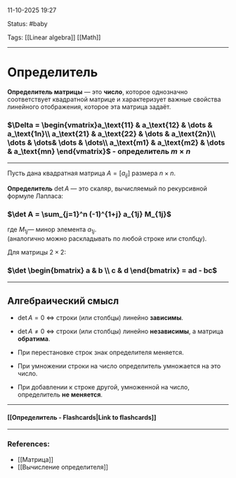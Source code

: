 
11-10-2025 19:27

Status: #baby

Tags: [[Linear algebra]] [[Math]]

---
# Определитель

**Определитель матрицы** — это **число**, которое однозначно соответствует квадратной матрице и характеризует важные свойства линейного отображения, которое эта матрица задаёт.

### $\Delta = \begin{vmatrix}a_\text{11} & a_\text{12} & \dots & a_\text{1n}\\ a_\text{21} & a_\text{22} & \dots & a_\text{2n}\\ \dots & \dots& \dots & \dots\\ a_\text{m1} & a_\text{m2} & \dots & a_\text{mn} \end{vmatrix}$ - определитель $m \times n$


---

Пусть дана квадратная матрица $A = [a_{ij}]$ размера $n \times n$.

**Определитель** $\det A$ — это скаляр, вычисляемый по рекурсивной формуле Лапласа:

### $\det A = \sum_{j=1}^n (-1)^{1+j} a_{1j} M_{1j}$

где $M_{1j}$​ — минор элемента $a_{1j}$​.  
(аналогично можно раскладывать по любой строке или столбцу).

Для матрицы $2 \times 2$:

### $\det \begin{bmatrix} a & b \\ c & d \end{bmatrix} = ad - bc$

---

## **Алгебраический смысл**

- $\det A = 0$ ⇔ строки (или столбцы) линейно **зависимы**.
    
- $\det A \neq 0$ ⇔ строки (или столбцы) линейно **независимы**, а матрица **обратима**.
    
- При перестановке строк знак определителя меняется.
    
- При умножении строки на число определитель умножается на это число.
    
- При добавлении к строке другой, умноженной на число, определитель **не меняется**.


----
#### [[Определитель - Flashcards|Link to flashcards]]



---
### References:

- [[Матрица]]
- [[Вычисление определителя]]